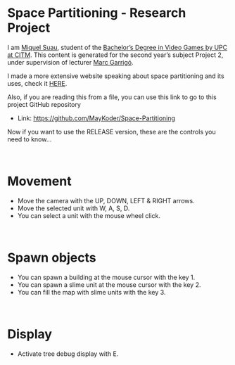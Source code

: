 # Space Partitioning - Research Project

I am [Miquel Suau](https://www.linkedin.com/in/miquel-suau-gonz%C3%A0lez-346b5617a/), student of the [Bachelor’s Degree in Video Games by UPC at CITM](https://www.citm.upc.edu/ing/estudis/graus-videojocs/). This content is generated for the second year’s subject Project 2, under supervision of lecturer [Marc Garrigó](https://www.linkedin.com/in/mgarrigo/).

I made a more extensive website speaking about space partitioning and its uses, check it [HERE](https://maykoder.github.io/Space-Partitioning/).

Also, if you are reading this from a file, you can use this link to go to this project GitHub repository
 - Link: https://github.com/MayKoder/Space-Partitioning
 
Now if you want to use the RELEASE version, these are the controls you need to know...
 
<br>

# Movement
 
  - Move the camera with the UP, DOWN, LEFT & RIGHT arrows.
  - Move the selected unit with W, A, S, D.
  - You can select a unit with the mouse wheel click.
  
<br>

# Spawn objects
  
   - You can spawn a building at the mouse cursor with the key 1.
   - You can spawn a slime unit at the mouse cursor with the key 2.
   - You can fill the map with slime units with the key 3.
   
<br>

# Display
 
 - Activate tree debug display with E.
